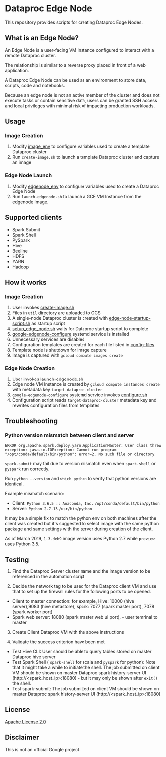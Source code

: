 # Dataproc Edge Node

This repository provides scripts for creating Dataproc Edge Nodes.


## What is an Edge Node?

An Edge Node is a user-facing VM Instance configured to interact with a remote Dataproc cluster. 

The relationship is similar to a reverse proxy placed in front of a web application.

A Dataproc Edge Node can be used as an environment to store data, scripts, code and notebooks.

Because an edge node is not an active member of the cluster and does not execute tasks or contain sensitive data, users can be granted SSH access and local privileges with minimal risk of impacting production workloads.


## Usage

### Image Creation

1. Modify [image_env](image_env) to configure variables used to create a template Dataproc cluster
2. Run `create-image.sh` to launch a template Dataproc cluster and capture an image

### Edge Node Launch

1. Modify [edgenode_env](edgenode_env) to configure variables used to create a Dataproc Edge 
Node
2. Run `launch-edgenode.sh` to launch a GCE VM Instance from the edgenode image.


## Supported clients

* Spark Submit
* Spark Shell
* PySpark
* Hive
* Beeline
* HDFS
* YARN
* Hadoop


## How it works

### Image Creation

1. User invokes [create-image.sh](create-image.sh)
2. Files in `util` directory are uploaded to GCS
3. A single-node Dataproc cluster is created with [edge-node-startup-script.sh](util/edge-node-startup-script.sh) as startup script
4. [setup_edge_node.sh](util/setup_edge_node.sh) waits for Dataproc startup script to complete
5. [google-edgenode-configure](util/google-edgenode-configure.service) systemd service is installed
6. Unnecessary services are disabled
7. Configuration templates are created for each file listed in [config-files](util/config-files)
8. Template node is shutdown for image capture
9. Image is captured with `gcloud compute images create`

### Edge Node Creation

1. User invokes [launch-edgenode.sh](launch-edgenode.sh)
2. Edge node VM Instance is created by `gcloud compute instances create` with metadata key `target-dataproc-cluster`
3. `google-edgenode-configure` systemd service invokes [configure.sh](util/configure.sh)
4. Configuration script reads `target-dataproc-cluster` metadata key and rewrites configuration files from templates


## Troubleshooting

### Python version mismatch between client and server

```
ERROR org.apache.spark.deploy.yarn.ApplicationMaster: User class threw exception: java.io.IOException: Cannot run program "/opt/conda/default/bin/python": error=2, No such file or directory
```    

`spark-submit` may fail due to version mismatch even when `spark-shell` or `pyspark` run correctly.

Run `python --version` and `which python` to verify that python versions are identical.

Example mismatch scenario:
- Client: `Python 3.6.5 :: Anaconda, Inc.` `/opt/conda/default/bin/python`
- Server: `Python 2.7.13` `/usr/bin/python`

It may be a simple fix to match the python env on both machines after the client was created but it's suggested to select image with the same python package and same settings with the server during creation of the client.

As of March 2019, `1.3-deb9` image version uses Python 2.7 while `preview` uses Python 3.5.


## Testing

1. Find the Dataproc Server cluster name and the image version to be referenced in the automation script

2. Decide the network tag to be used for the Dataproc client VM and use that to set up the firewall rules for the following ports to be opened.
- Client to master connection: for example, Hive: 10000 (hive server),9083 (hive metastore), spark: 7077 (spark master port), 7078 (spark worker port) 
- Spark web server: 18080 (spark master web ui port), - user temrinal to master

3. Create Client Dataproc VM with the above instructions

4. Validate the success criterion have been met
- Test Hive CLI: User should be able to query tables stored on master Dataproc hive server
- Test Spark Shell ( `spark-shell` for scala and `pyspark` for python): Note that it might take a while to initiate the shell. The job submitted on client VM should be shown on master Dataproc spark history-server UI (http://<spark_host_ip>:18080) - but it may only be shown after `exit()` the shell. 
- Test spark-submit: The job submitted on client VM should be shown on master Dataproc spark history-server UI (http://<spark_host_ip>:18080)


## License

[Apache License 2.0](LICENSE)


## Disclaimer

This is not an official Google project.
